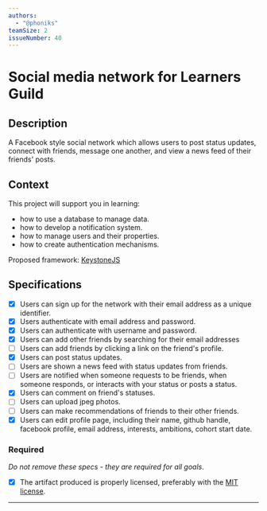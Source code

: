 ```yaml
---
authors:
  - "@phoniks"
teamSize: 2
issueNumber: 40
---
```


# Social media network for Learners Guild

## Description

A Facebook style social network which allows users to post status updates, connect with friends, message one another, and view a news feed of their friends' posts.
## Context

This project will support you in learning:
- how to use a database to manage data.  
- how to develop a notification system.
- how to manage users and their properties.
- how to create authentication mechanisms.

Proposed framework: [KeystoneJS](http://keystonejs.com/)
## Specifications
- [x] Users can sign up for the network with their email address as a unique identifier.
- [x] Users authenticate with email address and password.
- [x] Users can authenticate with username and password.
- [x] Users can add other friends by searching for their email addresses
- [ ] Users can add friends by clicking a link on the friend's profile.
- [x] Users can post status updates.
- [ ] Users are shown a news feed with status updates from friends.
- [ ] Users are notified when someone requests to be friends, when someone responds, or interacts with your status or posts a status. 
- [x] Users can comment on friend's statuses.  
- [ ] Users can upload jpeg photos.
- [ ] Users can make recommendations of friends to their other friends.
- [x] Users can edit profile page, including their name, github handle, facebook profile, email address, interests, ambitions, cohort start date.
### Required

_Do not remove these specs - they are required for all goals_.
- [x] The artifact produced is properly licensed, preferably with the [MIT license](https://opensource.org/licenses/MIT).

---






